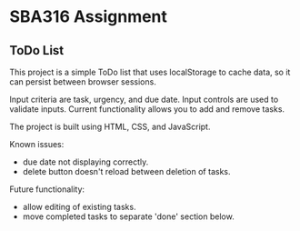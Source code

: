 # SBA316 Assignment

## ToDo List

This project is a simple ToDo list that uses localStorage to cache data, so it can persist between browser sessions.

Input criteria are task, urgency, and due date. Input controls are used to validate inputs.
Current functionality allows you to add and remove tasks.

The project is built using HTML, CSS, and JavaScript.

Known issues:

- due date not displaying correctly.
- delete button doesn't reload between deletion of tasks.

Future functionality:

- allow editing of existing tasks.
- move completed tasks to separate 'done' section below.

